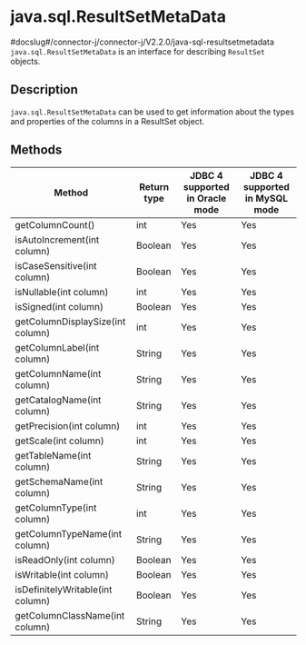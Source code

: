 java.sql.ResultSetMetaData 
===============================================
#docslug#/connector-j/connector-j/V2.2.0/java-sql-resultsetmetadata
`java.sql.ResultSetMetaData` is an interface for describing `ResultSet` objects. 

Description 
--------------------------------

`java.sql.ResultSetMetaData` can be used to get information about the types and properties of the columns in a ResultSet object.

Methods 
----------------------------



|              Method              | Return type | JDBC 4 supported in Oracle mode | JDBC 4 supported in MySQL mode |
|----------------------------------|-------------|---------------------------------|--------------------------------|
| getColumnCount()                 | int         | Yes                             | Yes                            |
| isAutoIncrement(int column)      | Boolean     | Yes                             | Yes                            |
| isCaseSensitive(int column)      | Boolean     | Yes                             | Yes                            |
| isNullable(int column)           | int         | Yes                             | Yes                            |
| isSigned(int column)             | Boolean     | Yes                             | Yes                            |
| getColumnDisplaySize(int column) | int         | Yes                             | Yes                            |
| getColumnLabel(int column)       | String      | Yes                             | Yes                            |
| getColumnName(int column)        | String      | Yes                             | Yes                            |
| getCatalogName(int column)       | String      | Yes                             | Yes                            |
| getPrecision(int column)         | int         | Yes                             | Yes                            |
| getScale(int column)             | int         | Yes                             | Yes                            |
| getTableName(int column)         | String      | Yes                             | Yes                            |
| getSchemaName(int column)        | String      | Yes                             | Yes                            |
| getColumnType(int column)        | int         | Yes                             | Yes                            |
| getColumnTypeName(int column)    | String      | Yes                             | Yes                            |
| isReadOnly(int column)           | Boolean     | Yes                             | Yes                            |
| isWritable(int column)           | Boolean     | Yes                             | Yes                            |
| isDefinitelyWritable(int column) | Boolean     | Yes                             | Yes                            |
| getColumnClassName(int column)   | String      | Yes                             | Yes                            |



